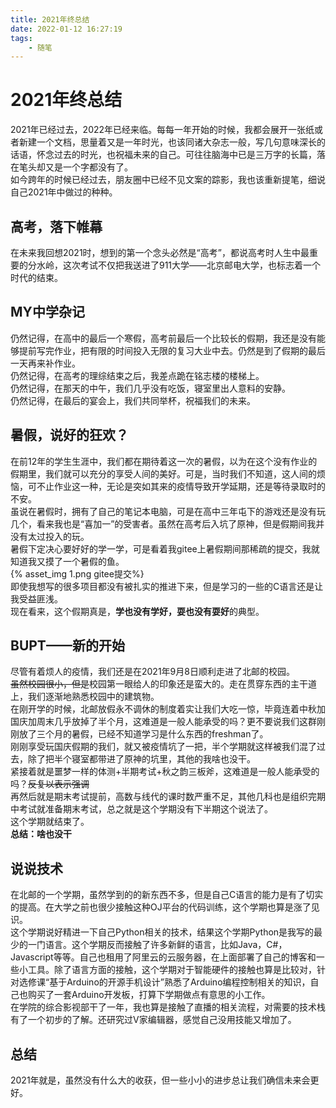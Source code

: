 ```yaml
---
title: 2021年终总结
date: 2022-01-12 16:27:19
tags:
    - 随笔
---
```



# 2021年终总结
2021年已经过去，2022年已经来临。每每一年开始的时候，我都会展开一张纸或者新建一个文档，思量着又是一年时光，也该同诸大杂志一般，写几句意味深长的话语，怀念过去的时光，也祝福未来的自己。可往往脑海中已是三万字的长篇，落在笔头却又是一个字都没有了。  
如今跨年的时候已经过去，朋友圈中已经不见文案的踪影，我也该重新提笔，细说自己2021年中做过的种种。  

<!--more-->
## 高考，落下帷幕
在未来我回想2021时，想到的第一个念头必然是“高考”，都说高考时人生中最重要的分水岭，这次考试不仅把我送进了911大学——北京邮电大学，也标志着一个时代的结束。  

## MY中学杂记
仍然记得，在高中的最后一个寒假，高考前最后一个比较长的假期，我还是没有能够提前写完作业，把有限的时间投入无限的复习大业中去。仍然是到了假期的最后一天再来补作业。  
仍然记得，在高考的理综结束之后，我差点跪在铭志楼的楼梯上。  
仍然记得，在那天的中午，我们几乎没有吃饭，寝室里出人意料的安静。  
仍然记得，在最后的宴会上，我们共同举杯，祝福我们的未来。  

## 暑假，说好的狂欢？
在前12年的学生生涯中，我们都在期待着这一次的暑假，以为在这个没有作业的假期里，我们就可以充分的享受人间的美好。可是，当时我们不知道，这人间的烦恼，可不止作业这一种，无论是突如其来的疫情导致开学延期，还是等待录取时的不安。  
虽说在暑假时，拥有了自己的笔记本电脑，可是在高中三年屯下的游戏还是没有玩几个，看来我也是“喜加一”的受害者。虽然在高考后入坑了原神，但是假期间我并没有太过投入的玩。  
暑假下定决心要好好的学一学，可是看着我gitee上暑假期间那稀疏的提交，我就知道我又摸了一个暑假的鱼。  
{% asset_img 1.png gitee提交%}  
即使我想写的很多项目都没有被扎实的推进下来，但是学习的一些的C语言还是让我受益匪浅。  
现在看来，这个假期真是，**学也没有学好，耍也没有耍好**的典型。   

## BUPT——新的开始
尽管有着烦人的疫情，我们还是在2021年9月8日顺利走进了北邮的校园。  
~~虽然校园很小，但是~~校园第一眼给人的印象还是蛮大的。走在贯穿东西的主干道上，我们逐渐地熟悉校园中的建筑物。  
在刚开学的时候，北邮放假永不调休的制度着实让我们大吃一惊，毕竟连着中秋加国庆加周末几乎放掉了半个月，这难道是一般人能承受的吗？更不要说我们这群刚刚放了三个月的暑假，已经不知道学习是什么东西的freshman了。  
刚刚享受玩国庆假期的我们，就又被疫情坑了一把，半个学期就这样被我们混了过去，除了把半个寝室都带进了原神的坑里，其他的我啥也没干。  
紧接着就是噩梦一样的体测+半期考试+秋之韵三板斧，这难道是一般人能承受的吗？~~反复以表示强调~~  
再然后就是期末考试提前，高数与线代的课时数严重不足，其他几科也是组织完期中考试就准备期末考试，总之就是这个学期没有下半期这个说法了。   
这个学期就结束了。   
**总结：啥也没干**   

## 说说技术
在北邮的一个学期，虽然学到的的新东西不多，但是自己C语言的能力是有了切实的提高。在大学之前也很少接触这种OJ平台的代码训练，这个学期也算是涨了见识。   
这个学期说好精进一下自己Python相关的技术，结果这个学期Python是我写的最少的一门语言。这个学期反而接触了许多新鲜的语言，比如Java，C#，Javascript等等。自己也租用了阿里云的云服务器，在上面部署了自己的博客和一些小工具。除了语言方面的接触，这个学期对于智能硬件的接触也算是比较对，针对选修课“基于Arduino的开源手机设计”熟悉了Arduino编程控制相关的知识，自己也购买了一套Arduino开发板，打算下学期做点有意思的小工作。   
在学院的综合影视部干了一年，我也算是接触了直播的相关流程，对需要的技术栈有了一个初步的了解。还研究过V家编辑器，感觉自己没用技能又增加了。  

## 总结
2021年就是，虽然没有什么大的收获，但一些小小的进步总让我们确信未来会更好。

